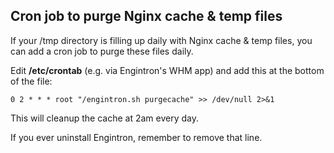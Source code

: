 ## Cron job to purge Nginx cache & temp files

If your /tmp directory is filling up daily with Nginx cache & temp files, you can add a cron job to purge these files daily.

Edit **/etc/crontab** (e.g. via Engintron's WHM app) and add this at the bottom of the file:

```
0 2 * * * root "/engintron.sh purgecache" >> /dev/null 2>&1
```

This will cleanup the cache at 2am every day.

If you ever uninstall Engintron, remember to remove that line.